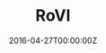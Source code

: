 ---
title: RoVI
summary: Follow-up to the primary publication. We aim to use shotgun metagenomics to identify risk factors for impaired oral rotavirus vaccine efficacy in low-income countries, via microbiome and pathway analysis.
tags:
- Functional metagenomics
date: "2016-04-27T00:00:00Z"

# Optional external URL for project (replaces project detail page).
external_link: "https://doi.org/10.1038/s41467-021-27074-1"

image:
  caption: Photo by rawpixel on Unsplash
  focal_point: Smart

links:
- icon: twitter
  icon_pack: fab
  name: Follow
  url: https://twitter.com/edcoakes
url_code: ""
url_pdf: ""
url_slides: ""
url_video: ""

# Slides (optional).
#   Associate this project with Markdown slides.
#   Simply enter your slide deck's filename without extension.
#   E.g. `slides = "example-slides"` references `content/slides/example-slides.md`.
#   Otherwise, set `slides = ""`.
slides: example
---